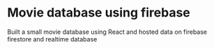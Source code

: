 # Movie database using firebase

Built a small movie database using React and hosted data on firebase firestore and realtime database

